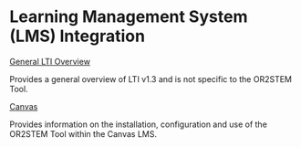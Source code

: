 # Learning Management System (LMS) Integration

[General LTI Overview](general.md)

Provides a general overview of LTI v1.3 and is not specific to the OR2STEM
Tool.

[Canvas](canvas.md)

Provides information on the installation, configuration and use of the OR2STEM
Tool within the Canvas LMS.
